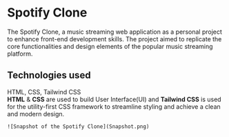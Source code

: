 # Spotify Clone

The Spotify Clone, a music streaming web application as a personal project to enhance front-end development skills. The project aimed to replicate the core functionalities and design elements of the popular music streaming platform.

## Technologies used

HTML, CSS, Tailwind CSS
<br>
**HTML** & **CSS** are used to build User Interface(UI) and **Tailwind CSS** is used for the utility-first CSS framework to streamline styling and achieve a clean and modern design.

`![Snapshot of the Spotify Clone](Snapshot.png)`
